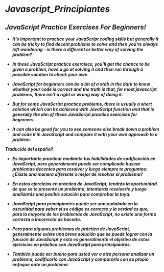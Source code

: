 # **_Javascript_Principiantes_**

## **_JavaScript Practice Exercises For Beginners!_**

- **_It's important to practice your JavaScript coding skills but generally it can be tricky to find decent problems to solve and then you're always left wondering - is there a different or better way of solving the problem?_**

- **_In these JavaScript practice exercises, you'll get the chance to be given a problem, have a go at solving it and then run through a possible solution to check your own._**

- **_JavaScript for beginners can be a bit of a stab in the dark to know whether your code is correct and the truth is that, for most javascript problems, there isn't a right or wrong way of doing it._**

- **_But for some JavaScript practice problems, there is usually a short solution which can be achieved with JavaScript function and that is generally the aim of these JavaScript practice exercises for beginners._**

- **_It can also be good for you to see someone else break down a problem and code it in JavaScript and compare it with your own approach to a problem._**

**_Traducido del español!_**

- **_Es importante practicar mediante tus habilidades de codificación en JavaScript, pero  generalmente puede ser complicado buscar problemas decentes para resolver y luego siempre te preguntas: ¿Existe una manera diferente o mejor de resolver el problema?_**

- **_En estos ejercicios en práctica de JavaScript, tendrás la oportunidad de que se te presente un problema, intentarás resolverlo y luego analizarás una posible solución para comprobar la tuya._**

- **_JavaScript para principiantes puede ser una puñalada en la oscuridad para saber si su código es correcto y la verdad es que, para la mayoría de los problemas de JavaScript, no existe una forma correcta o incorrecta de hacerlo._**

- **_Pero para algunos problemas de práctica de JavaScript, generalmente existe una breve solución que se puede lograr con la función de JavaScript y esto es generalmente el objetivo de estos ejercicios en práctica con JavaScript para principiantes._**

- **_También puede ser bueno para usted ver a otra persona analizar un problema, codificarlo con JavaScript y compararlo con su propio enfoque ante un problema._**
